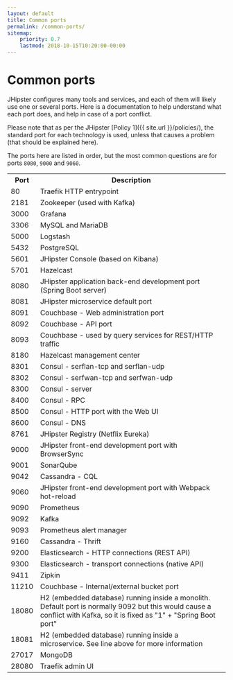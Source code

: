```yaml
---
layout: default
title: Common ports
permalink: /common-ports/
sitemap:
    priority: 0.7
    lastmod: 2018-10-15T10:20:00-00:00
---
```


# <i class="fa fa-plug"></i> Common ports

JHipster configures many tools and services, and each of them will likely use one or several ports. Here is a documentation to help understand what each port does, and help in case of a port conflict.

Please note that as per the JHipster [Policy 1]({{ site.url }}/policies/), the standard port for each technology is used, unless that causes a problem (that should be explained here).

The ports here are listed in order, but the most common questions are for ports `8080`, `9000` and `9060`.

<table class="table table-striped table-responsive">
  <tr>
    <th>Port</th>
    <th>Description</th>
  </tr>
  <tr>
    <td>80</td>
    <td>Traefik HTTP entrypoint</td>
  </tr>
  <tr>
    <td>2181</td>
    <td>Zookeeper (used with Kafka)</td>
  </tr>
  <tr>
    <td>3000</td>
    <td>Grafana</td>
  </tr>
  <tr>
    <td>3306</td>
    <td>MySQL and MariaDB</td>
  </tr>
  <tr>
    <td>5000</td>
    <td>Logstash</td>
  </tr>
  <tr>
    <td>5432</td>
    <td>PostgreSQL</td>
  </tr>
  <tr>
    <td>5601</td>
    <td>JHipster Console (based on Kibana)</td>
  </tr>
  <tr>
    <td>5701</td>
    <td>Hazelcast</td>
  </tr>
  <tr>
    <td>8080</td>
    <td>JHipster application back-end development port (Spring Boot server)</td>
  </tr>
  <tr>
    <td>8081</td>
    <td>JHipster microservice default port</td>
  </tr>
  <tr>
    <td>8091</td>
    <td>Couchbase - Web administration port</td>
  </tr>
  <tr>
    <td>8092</td>
    <td>Couchbase - API port</td>
  </tr>
  <tr>
    <td>8093</td>
    <td>Couchbase - used by query services for REST/HTTP traffic</td>
  </tr>
  <tr>
    <td>8180</td>
    <td>Hazelcast management center</td>
  </tr>
  <tr>
    <td>8301</td>
    <td>Consul - serflan-tcp and serflan-udp</td>
  </tr>
  <tr>
    <td>8302</td>
    <td>Consul - serfwan-tcp and serfwan-udp</td>
  </tr>
  <tr>
    <td>8300</td>
    <td>Consul - server</td>
  </tr>
  <tr>
    <td>8400</td>
    <td>Consul - RPC</td>
  </tr>
  <tr>
    <td>8500</td>
    <td>Consul - HTTP port with the Web UI</td>
  </tr>
  <tr>
    <td>8600</td>
    <td>Consul - DNS</td>
  </tr>
  <tr>
    <td>8761</td>
    <td>JHipster Registry (Netflix Eureka)</td>
  </tr>
  <tr>
    <td>9000</td>
    <td>JHipster front-end development port with BrowserSync</td>
  </tr>
  <tr>
    <td>9001</td>
    <td>SonarQube</td>
  </tr>
  <tr>
    <td>9042</td>
    <td>Cassandra - CQL</td>
  </tr>
  <tr>
    <td>9060</td>
    <td>JHipster front-end development port with Webpack hot-reload</td>
  </tr>
  <tr>
    <td>9090</td>
    <td>Prometheus</td>
  </tr>
  <tr>
    <td>9092</td>
    <td>Kafka</td>
  </tr>
  <tr>
    <td>9093</td>
    <td>Prometheus alert manager</td>
  </tr>
  <tr>
    <td>9160</td>
    <td>Cassandra - Thrift</td>
  </tr>
  <tr>
    <td>9200</td>
    <td>Elasticsearch - HTTP connections (REST API)</td>
  </tr>
  <tr>
    <td>9300</td>
    <td>Elasticsearch - transport connections (native API)</td>
  </tr>
  <tr>
    <td>9411</td>
    <td>Zipkin</td>
  </tr>
  <tr>
    <td>11210</td>
    <td>Couchbase - Internal/external bucket port</td>
  </tr>
  <tr>
    <td>18080</td>
    <td>H2 (embedded database) running inside a monolith. Default port is normally 9092 but this would cause a conflict with Kafka, so it is fixed as "1" + "Spring Boot port"</td>
  </tr>
  <tr>
    <td>18081</td>
    <td>H2 (embedded database) running inside a microservice. See line above for more information</td>
  </tr>
  <tr>
    <td>27017</td>
    <td>MongoDB</td>
  </tr>
  <tr>
    <td>28080</td>
    <td>Traefik admin UI</td>
  </tr>
</table>
